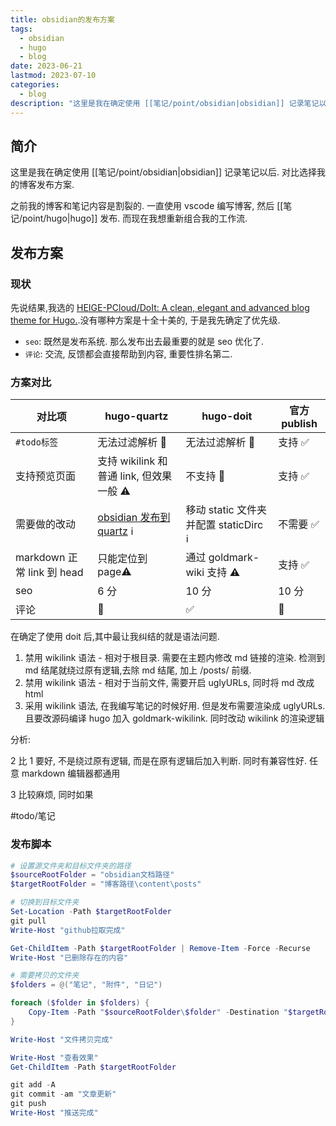 ```yaml
---
title: obsidian的发布方案
tags:
  - obsidian
  - hugo
  - blog
date: 2023-06-21
lastmod: 2023-07-10
categories:
  - blog
description: "这里是我在确定使用 [[笔记/point/obsidian|obsidian]] 记录笔记以后. 对比选择我的博客发布方案.之前我的博客和笔记内容是割裂的. 一直使用 vscode 编写博客, 然后 [[笔记/point/hugo|hugo]] 发布. 而现在我想重新组合我的工作流."
---
```


## 简介

这里是我在确定使用 [[笔记/point/obsidian|obsidian]] 记录笔记以后. 对比选择我的博客发布方案.

之前我的博客和笔记内容是割裂的. 一直使用 vscode 编写博客, 然后 [[笔记/point/hugo|hugo]] 发布. 而现在我想重新组合我的工作流.

## 发布方案

### 现状

先说结果,我选的 [HEIGE-PCloud/DoIt: A clean, elegant and advanced blog theme for Hugo.](https://github.com/HEIGE-PCloud/DoIt).没有哪种方案是十全十美的, 于是我先确定了优先级.

- `seo`: 既然是发布系统. 那么发布出去最重要的就是 seo 优化了.
- `评论`: 交流, 反馈都会直接帮助到内容, 重要性排名第二.

### 方案对比

| 对比项                     | hugo-quartz                                             | hugo-doit                              | 官方 publish |
| -------------------------- | ------------------------------------------------------- | -------------------------------------- | ------------ |
| `#todo标签`                | 无法过滤解析 🚫                                         | 无法过滤解析 🚫                        | 支持 ✅      |
| 支持预览页面               | 支持 wikilink 和普通 link, 但效果一般 ⚠️                | 不支持 🚫                              | 支持 ✅      |
| 需要做的改动               | [obsidian 发布到 quartz](obsidian发布hugo-quartz.md) ℹ️ | 移动 static 文件夹并配置 staticDirc ℹ️ | 不需要 ✅    |
| markdown 正常 link 到 head | 只能定位到 page⚠️                                       | 通过 goldmark-wiki 支持 ⚠️             | 支持 ✅      |
| seo                        | 6 分                                                    | 10 分                                  | 10 分        |
| 评论                       | 🚫                                                      | ✅                                     | 🚫           |

在确定了使用 doit 后,其中最让我纠结的就是语法问题.

1. 禁用 wikilink 语法 - 相对于根目录. 需要在主题内修改 md 链接的渲染. 检测到 md 结尾就绕过原有逻辑,去除 md 结尾, 加上 /posts/ 前缀.
2. 禁用 wikilink 语法 - 相对于当前文件, 需要开启 uglyURLs, 同时将 md 改成 html
3. 采用 wikilink 语法, 在我编写笔记的时候好用. 但是发布需要渲染成 uglyURLs. 且要改源码编译 hugo 加入 goldmark-wikilink. 同时改动 wikilink 的渲染逻辑

分析:

2 比 1 要好, 不是绕过原有逻辑, 而是在原有逻辑后加入判断. 同时有兼容性好. 任意 markdown 编辑器都通用

3 比较麻烦, 同时如果

#todo/笔记

### 发布脚本

```powershell
# 设置源文件夹和目标文件夹的路径
$sourceRootFolder = "obsidian文档路径"
$targetRootFolder = "博客路径\content\posts"

# 切换到目标文件夹
Set-Location -Path $targetRootFolder
git pull
Write-Host "github拉取完成"

Get-ChildItem -Path $targetRootFolder | Remove-Item -Force -Recurse
Write-Host "已删除存在的内容"

# 需要拷贝的文件夹
$folders = @("笔记", "附件", "日记")

foreach ($folder in $folders) {
    Copy-Item -Path "$sourceRootFolder\$folder" -Destination "$targetRootFolder\$folder" -Recurse -Force
}

Write-Host "文件拷贝完成"

Write-Host "查看效果"
Get-ChildItem -Path $targetRootFolder

git add -A
git commit -am "文章更新"
git push
Write-Host "推送完成"
```

